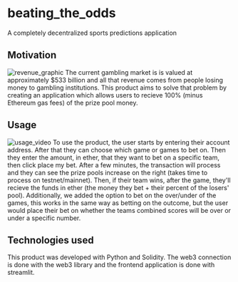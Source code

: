 # beating_the_odds
A completely decentralized sports predictions application

## Motivation
![revenue_graphic](!https://github.com/billysco/beating_the_odds/blob/main/README_pics/revenue.png)
The current gambling market is is valued at approximately $533 billion and all that revenue comes from people losing money to gambling institutions. This product aims to solve that problem by creating an application which allows users to recieve 100% (minus Ethereum gas fees) of the prize pool money. 

## Usage
![usage_video](!https://github.com/billysco/beating_the_odds/blob/main/README_pics/Project_3_demo.gif)
To use the product, the user starts by entering their account address. After that they can choose which game or games to bet on. Then they enter the amount, in ether, that they want to bet on a specific team, then click place my bet. After a few minutes, the transaction will process and they can see the prize pools increase on the right (takes time to process on testnet/mainnet). Then, if their team wins, after the game, they'll recieve the funds in ether (the money they bet + their percent of the losers' pool).  Additionally, we added the option to bet on the over/under of the games, this works in the same way as betting on the outcome, but the user would place their bet on whether the teams combined scores will be over or under a specific number. 

## Technologies used
This product was developed with Python and Solidity. The web3 connection is done with the web3 library and the frontend application is done with streamlit.
